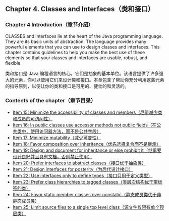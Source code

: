 ## Chapter 4. Classes and Interfaces（类和接口）

### Chapter 4 Introduction（章节介绍）

CLASSES and interfaces lie at the heart of the Java programming language. They are its basic units of abstraction. The language provides many powerful elements that you can use to design classes and interfaces. This chapter contains guidelines to help you make the best use of these elements so that your classes and interfaces are usable, robust, and flexible.

类和接口是 Java 编程语言的核心。它们是抽象的基本单位。该语言提供了许多强大的元素，你可以使用它们来设计类和接口。本章包含了帮助你充分利用这些元素的指导原则，以便让你的类和接口是可用的、健壮的和灵活的。

### Contents of the chapter（章节目录）
- [Item 15: Minimize the accessibility of classes and members（尽量减少类和成员的可访问性）](https://github.com/clxering/Effective-Java-3rd-edition-Chinese-English-bilingual/blob/master/Chapter-4/Chapter-4-Item-15-Minimize-the-accessibility-of-classes-and-members.md)
- [Item 16: In public classes use accessor methods not public fields（在公共类中，使用访问器方法，而不是公共字段）](https://github.com/clxering/Effective-Java-3rd-edition-Chinese-English-bilingual/blob/master/Chapter-4/Chapter-4-Item-16-In-public-classes-use-accessor-methods-not-public-fields.md)
- [Item 17: Minimize mutability（减少可变性）](https://github.com/clxering/Effective-Java-3rd-edition-Chinese-English-bilingual/blob/master/Chapter-4/Chapter-4-Item-17-Minimize-mutability.md)
- [Item 18: Favor composition over inheritance（优先选择复合而不是继承）](https://github.com/clxering/Effective-Java-3rd-edition-Chinese-English-bilingual/blob/master/Chapter-4/Chapter-4-Item-18-Favor-composition-over-inheritance.md)
- [Item 19: Design and document for inheritance or else prohibit it（继承要设计良好并且具有文档，否则禁止使用）](https://github.com/clxering/Effective-Java-3rd-edition-Chinese-English-bilingual/blob/master/Chapter-4/Chapter-4-Item-19-Design-and-document-for-inheritance-or-else-prohibit-it.md)
- [Item 20: Prefer interfaces to abstract classes（接口优于抽象类）](https://github.com/clxering/Effective-Java-3rd-edition-Chinese-English-bilingual/blob/master/Chapter-4/Chapter-4-Item-20-Prefer-interfaces-to-abstract-classes.md)
- [Item 21: Design interfaces for posterity（为后代设计接口）](https://github.com/clxering/Effective-Java-3rd-edition-Chinese-English-bilingual/blob/master/Chapter-4/Chapter-4-Item-21-Design-interfaces-for-posterity.md)
- [Item 22: Use interfaces only to define types（接口只用于定义类型）](https://github.com/clxering/Effective-Java-3rd-edition-Chinese-English-bilingual/blob/master/Chapter-4/Chapter-4-Item-22-Use-interfaces-only-to-define-types.md)
- [Item 23: Prefer class hierarchies to tagged classes（类层次结构优于带标签的类）](https://github.com/clxering/Effective-Java-3rd-edition-Chinese-English-bilingual/blob/master/Chapter-4/Chapter-4-Item-23-Prefer-class-hierarchies-to-tagged-classes.md)
- [Item 24: Favor static member classes over nonstatic（静态成员类优于非静态成员类）](https://github.com/clxering/Effective-Java-3rd-edition-Chinese-English-bilingual/blob/master/Chapter-4/Chapter-4-Item-24-Favor-static-member-classes-over-nonstatic.md)
- [Item 25: Limit source files to a single top level class（源文件仅限有单个顶层类）](https://github.com/clxering/Effective-Java-3rd-edition-Chinese-English-bilingual/blob/master/Chapter-4/Chapter-4-Item-25-Limit-source-files-to-a-single-top-level-class.md)
